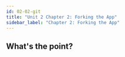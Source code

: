 ```yaml
---
id: 02-02-git
title: "Unit 2 Chapter 2: Forking the App"
sidebar_label: "Chapter 2: Forking the App"
---
```


## What's the point?
